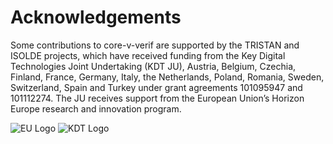 # Acknowledgements

Some contributions to core-v-verif are supported by the TRISTAN and ISOLDE projects,
which have received funding from the Key Digital Technologies Joint Undertaking (KDT JU),
Austria, Belgium, Czechia, Finland, France, Germany, Italy, the Netherlands, Poland, Romania, Sweden, Switzerland, Spain and Turkey
under grant agreements 101095947 and 101112274.
The JU receives support from the European Union’s Horizon Europe research and innovation program.

![EU Logo](https://github.com/openhwgroup/tristan-unified-access-page/blob/main/images/logo_EU.png)
![KDT Logo](https://github.com/openhwgroup/tristan-unified-access-page/blob/main/images/logo_KDT_JU.png)   
